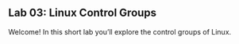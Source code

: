 ## Lab 03: Linux Control Groups

Welcome! In this short lab you’ll explore the control groups of Linux.